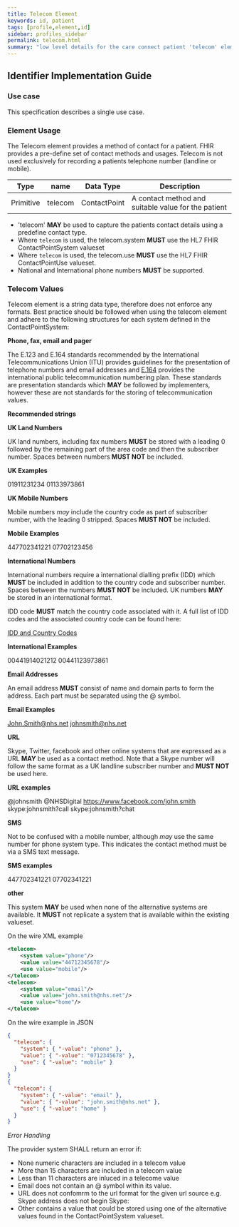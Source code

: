 ```yaml
---
title: Telecom Element
keywords: id, patient
tags: [profile,element,id]
sidebar: profiles_sidebar
permalink: telecom.html
summary: "low level details for the care connect patient 'telecom' element"
---
```

## Identifier Implementation Guide ##

### Use case ###

This specification describes a single use case. 

### Element Usage ###

The Telecom element provides a method of contact for a patient. FHIR provides a pre-define set of contact methods and usages. Telecom is not used exclusively for recording a patients telephone number (landline or mobile).

|Type|name|Data Type|Description|
| ------------- | ------------- | ------------- | ------------- |
| Primitive| telecom| ContactPoint |A contact method and suitable value for the patient|

- 'telecom' **MAY** be used to capture the patients contact details using a predefine contact type.
- Where `telecom` is used, the telecom.system **MUST** use the HL7 FHIR ContactPointSystem valueset
- Where `telecom` is used, the telecom.use **MUST** use the HL7 FHIR ContactPointUse valueset.
- National and International phone numbers **MUST** be supported.
 

### Telecom Values ###

Telecom element is a string data type, therefore does not enforce any formats. Best practice should be followed when using the telecom element and adhere to the following structures for each system defined in the ContactPointSystem:

**Phone, fax, email and pager**

The E.123 and E.164 standards recommended by the International Telecommunications Union (ITU) provides guidelines for the presentation of telephone numbers and email addresses and [E.164](https://www.itu.int/rec/T-REC-E.164/en) provides the international public telecommunication numbering plan. These standards are presentation standards which **MAY** be followed by implementers, however these are not standards for the storing of telecommunication values.

**Recommended strings**

**UK Land Numbers**

UK land numbers, including fax numbers **MUST** be stored with a leading 0 followed by the remaining part of the area code and then the subscriber number. Spaces between numbers **MUST NOT** be included.

**UK Examples**

01911231234
01133973861

**UK Mobile Numbers**

Mobile numbers *may* include the country code as part of subscriber number, with the leading 0 stripped. Spaces **MUST NOT** be included.

**Mobile Examples**

447702341221
07702123456


**International Numbers**

International numbers require a international dialling prefix (IDD) which **MUST** be included in addition to the country code and subscriber number. Spaces between the numbers **MUST NOT** be included. UK numbers **MAY** be stored in an international format.

IDD code **MUST** match the country code associated with it. A full list of IDD codes and the associated country code can be found here:

[IDD and Country Codes](http://www.area-codes.org.uk/international/)

**International Examples**

00441914021212
00441123973861

**Email Addresses**

An email address **MUST** consist of name and domain parts to form the address. Each part must be separated using the @ symbol.

**Email Examples**

John.Smith@nhs.net
johnsmith@nhs.net

**URL**

Skype, Twitter, facebook and other online systems that are expressed as a URL **MAY** be used as a contact method. Note that a Skype number will follow the same format as a UK landline subscriber number and **MUST NOT** be used here. 

**URL examples**

@johnsmith
@NHSDigital
https://www.facebook.com/john.smith
skype:johnsmith?call
skype:johnsmith?chat

**SMS**

Not to be confused with a mobile number, although *may* use the same number for phone system type. This indicates the contact method must be via a SMS text message.

**SMS examples**

447702341221
07702341221

**other**

This system **MAY** be used when none of the alternative systems are available. It **MUST** not replicate a system that is available within the existing valueset.


On the wire XML example

```xml
<telecom>
	<system value="phone"/>
	<value value="44712345678"/>
	<use value="mobile"/>
</telecom>
<telecom>
	<system value="email"/>
	<value value="john.smith@nhs.net"/>
	<use value="home"/>
</telecom>
```

On the wire example in JSON

```json
{
  "telecom": {
    "system": { "-value": "phone" },
    "value": { "-value": "0712345678" },
    "use": { "-value": "mobile" }
  }
}
{
  "telecom": {
    "system": { "-value": "email" },
    "value": { "-value": "john.smith@nhs.net" },
    "use": { "-value": "home" }
  }
}
```

*Error Handling*

The provider system SHALL return an error if:

- None numeric characters are included in a telecom value
- More than 15 characters are included in a telecom value
- Less than 11 characters are inluced in a telecome value
- Email does not contain an @ symbol within its value.
- URL does not confomrm to the url format for the given url source e.g. Skype address does not begin Skype:
- Other contains a value that could be stored using one of the alternative values found in the ContactPointSystem valueset.













